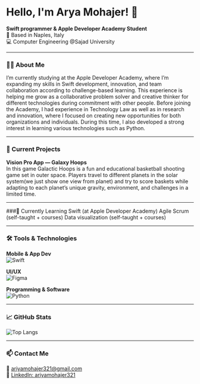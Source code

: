 # Hello, I'm Arya Mohajer! 👋



**Swift programmer & Apple Developer Academy Student**  
📍 Based in Naples, Italy  
💻 Computer Engineering @Sajad University

---

### 👩‍💻 About Me
I’m currently studying at the Apple Developer Academy, where I’m expanding my skills in Swift development, innovation, and team collaboration according to challenge-based learning. This experience is helping me grow as a collaborative problem solver and creative thinker for different technologies during commitment with other people.
Before joining the Academy, I had experience in Technology Law as well as in research and innovation, where I focused on creating new opportunities for both organizations and individuals.
During this time, I also developed a strong interest in learning various technologies such as Python.

---

### 🚀 Current Projects
**Vision Pro App — Galaxy Hoops**  
In this game Galactic Hoops is a fun and educational basketball shooting game set in outer space. Players travel to different planets in the solar system(we just show one view from planet) and try to score baskets while adapting to each planet’s unique gravity, environment, and challenges in a limited time.

---


###🌱 Currently Learning
Swift (at Apple Developer Academy)
Agile Scrum (self-taught + courses)
Data visualization (self-taught + courses)

---


### 🛠 Tools & Technologies
**Mobile & App Dev**  
![Swift](https://img.shields.io/badge/-Swift-orange?logo=swift&logoColor=white)

**UI/UX**  
![Figma](https://img.shields.io/badge/-Figma-blue?logo=figma)

**Programming & Software**  
![Python](https://img.shields.io/badge/-Python-3776AB?logo=python&logoColor=white)

---

### 📈 GitHub Stats
![Top Langs](https://github-readme-stats.vercel.app/api/top-langs/?username=kimiakarbin&layout=compact)

---

### 📫 Contact Me
📧 [ariyamohajer321@gmail.com](ariyamohajer321@gmail.com)  
💼 [LinkedIn: ariyamohajer321](https://www.linkedin.com/in/aryamohajer)  

